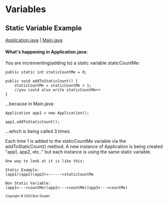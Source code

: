 # Variables
## Static Variable Example

[Application.java] | [Main.java]


#### What's happening in Application.java:
You are incrementing(adding to) a static variable staticCountMe:
```
public static int staticCountMe = 0;

public void addToStaticCount() {
    staticCountMe = staticCountMe + 1;
    //you could also write staticCountMe++
}

```
...because in Main.java:

```
Application app1 = new Application();

app1.addToStaticCount();
```
...which is being called 3 times.

Each time 1 is added to the staticCountMe variable via the addToStaticCount() method. A new instance of Application is being created "app1, app2, etc.." but
each instance is using the same static variable.

```
One way to look at it is like this:

Static Example:
(app1)(app2)(app3)<------>staticCountMe

Non Static Variable:
(app1<--->countMe)(app2<--->countMe)(app3<--->countMe)

```

<sup><sup>Copyright &#169; 2020 Burt Snyder</sup></sup>


[Application.java]:https://github.com/bws9000/beginning-java/blob/master/examples/src/com/staticvariables/example1/Application.java
[Main.java]:https://github.com/bws9000/beginning-java/blob/master/examples/src/com/staticvariables/example1/Main.java